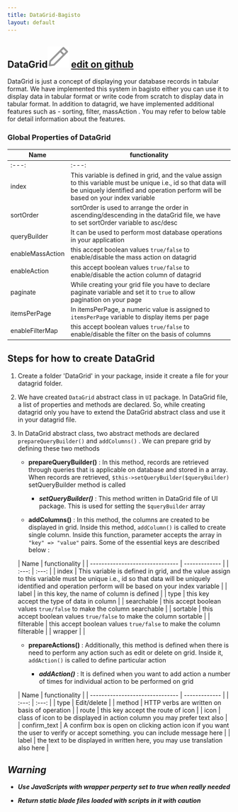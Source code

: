 ```yaml
---
title: DataGrid-Bagisto
layout: default
---
```


## DataGrid<span class="edit-github"><img src="/assets/images/Icon-Pencil-Large.svg"/> <a href="https://github.com/bagisto/bagisto-docs/blob/master/data_grid.md">edit on github</a></span>

DataGrid is just a concept of displaying your database records in tabular format. We have implemented this system in bagisto either you can use it to display data in tabular format or write code from scratch to display data in tabular format. In addition to datagrid, we have implemented additional features such as - sorting, filter, massAction . You may refer to below table for detail information about the features.



### Global Properties of DataGrid

|  Name                     | functionality |
| ------------------------------- | ------------- |
|           :---:                 | :---:         |
|    index      | This variable is defined in  grid, and the value assign to this variable must be unique i.e., id so that data will be uniquely identified and operation  perform will be based on your index variable   |
|    sortOrder      |  sortOrder is used to arrange the order in ascending/descending in the dataGrid file, we have to set sortOrder variable to asc/desc   |
|    queryBuilder      | It can be used to perform most database operations in your application  |
|    enableMassAction      | this accept boolean values `true/false` to enable/disable the mass action on datagrid  |
|    enableAction      | this accept boolean values `true/false` to enable/disable the action column of datagrid   |
|    paginate      |  While creating your grid file you have to declare paginate variable and set it to `true` to allow pagination on your page |
|    itemsPerPage      | In itemsPerPage, a numeric value is assigned to `itemsPerPage` variable to display items per page  |
| enableFilterMap |  this accept boolean values `true/false` to enable/disable the filter on the basis of columns |

## Steps for how to create DataGrid

1. Create a folder 'DataGrid' in your package, inside it create a file for your datagrid folder.

2. We have created `DataGrid` abstract class in  `UI` package. In DataGrid file, a list of properties and methods are declared. So, while creating datagrid only you have to extend the DataGrid abstract class and use it in your datagrid file.

3. In DataGrid abstract class, two abstract methods are declared `prepareQueryBuilder()` and `addColumns()` . We can prepare  grid by defining these two methods

    * **prepareQueryBuilder()** : In this method, records are retrieved through queries that is applicable on database and stored in a array. When records are retrieved,                           `$this->setQueryBuilder($queryBuilder)`
    setQueryBuilder method is called

       * ***setQueryBuilder()*** : This method written in DataGrid file of UI package. This is used for setting the `$queryBuilder` array


    * **addColumns()** : In this method, the columns are created to be displayed in grid. Inside this method, `addColumn()` is called to create single column. Inside this function, parameter accepts the array in `"key" => "value"` pairs. Some of the essential keys are described below :

    |  Name                     | functionality |
| ------------------------------- | ------------- |
|           :---:                 | :---:         |
|    index      | This variable is defined in  grid, and the value assign to this variable must be unique i.e., id so that data will be uniquely identified and operation  perform will be based on your index variable   |
|    label      |  in this key, the name of column is defined  |
|    type      | this key accept the type of data in column  |
|    searchable      |  this accept boolean values `true/false` to make the column searchable |
|    sortable      |  this accept boolean values `true/false` to make the column sortable |
|    filterable      |  this accept boolean values `true/false` to make the column filterable  |
|    wrapper      |  |


   * **prepareActions()** : Additionally, this method is defined when there is need to perform any action such as edit or delete on grid. Inside it, `addAction()` is called to define particular action

       * ***addAction()*** : It is defined when you want to add action a number of times for individual action to be performed on grid

    |  Name                     | functionality |
| ------------------------------- | ------------- |
|            :---:                 | :---:         |
|    type      | Edit/delete |
|    method      |  HTTP verbs are written on basis of operation |
|    route      | this key accept the route of icon |
|    icon      |  class of icon to be displayed in action column you may prefer text also |
|    confirm_text  | A confirm box is open on clicking action icon  if you want the user to verify or accept something. you can include message here |
|  label  | the text to be displayed in written here, you may use translation also here  |



## ***Warning***

* ***Use JavaScripts with wrapper perperty set to true when really needed***

* ***Return static blade files loaded with scripts in it with caution***